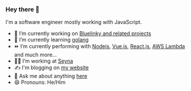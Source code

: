 ### Hey there 👋

I'm a software engineer mostly working with JavaScript.

- 🔭 I’m currently working on [Bluelinky and related projects](https://github.com/Hacksore/bluelinky)
- 🌱 I’m currently learning [golang](https://go.dev/)
- ⏩ I’m currently performing with [Nodejs](https://nodejs.org/en/), [Vue.js](https://vuejs.org/), [React.js](https://reactjs.org/), [AWS Lambda](https://aws.amazon.com/lambda/)  and much more...
- 👨‍💼 I’m working at [Seyna](https://www.seyna.eu/fr/)
- ✍️ I'm blogging on [my website](https://www.balandavid.com/en/blog/)
- 💬 Ask me about anything [here](https://github.com/neoPix/neoPix/issues)
- 😄 Pronouns: He/Him
